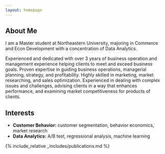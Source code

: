 ```yaml
---
layout: homepage
---
```


## About Me

I am a Master student at Northeastern University, majoring in Commerce and Econ Development with a concentration of Data Analytics. 

Experienced and dedicated with over 3 years of business operation and management experience helping clients to meet and exceed business goals. Proven expertise in guiding business operations, managerial planning, strategy, and profitability. Highly skilled in marketing, market researching, and sales optimization. Experienced in dealing with complex issues and challenges, advising clients in a way that enhances performance, and examining market competitiveness for products of clients.

## Interests

- **Customer Behavior:** customer segmentation, behavior economics, market research
- **Data Analytics:** A/B test, regressional analysis, machine learning

{% include_relative _includes/publications.md %}

<!-- {% include_relative _includes/services.md %} -->
